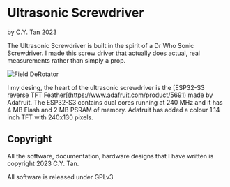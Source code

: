 # Ultrasonic Screwdriver

by C.Y. Tan 2023


The Ultrasonic Screwdriver is built in the spirit of a Dr Who Sonic
Screwdriver. I made this screw driver that actually does actual, real
measurements rather than simply a prop.

![Field
DeRotator](https://https://github.com/cytan299/Ultrasonic_Screwdriver/tree/main/pics/ultrasonic_screwdirver.jpb)

I my desing, the heart of the ultrasonic screwdriver is the [ESP32-S3 reverse TFT
Feather[(https://www.adafruit.com/product/5691) made by Adafruit. The
ESP32-S3 contains dual cores running at 240 MHz and it  has 4 MB Flash
and 2 MB PSRAM of memory. Adafruit has added a colour 1.14 inch TFT
with 240x130 pixels. 


## Copyright

All the software, documentation, hardware designs that I have written is
copyright 2023 C.Y. Tan.

All software is released under GPLv3




